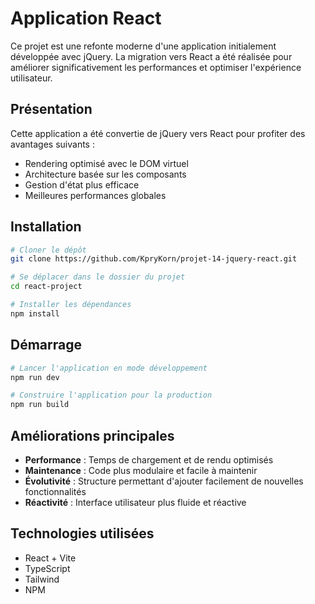 # Application React

Ce projet est une refonte moderne d'une application initialement développée avec jQuery. La migration vers React a été réalisée pour améliorer significativement les performances et optimiser l'expérience utilisateur.

## Présentation

Cette application a été convertie de jQuery vers React pour profiter des avantages suivants :

- Rendering optimisé avec le DOM virtuel
- Architecture basée sur les composants
- Gestion d'état plus efficace
- Meilleures performances globales

## Installation

```bash
# Cloner le dépôt
git clone https://github.com/KpryKorn/projet-14-jquery-react.git

# Se déplacer dans le dossier du projet
cd react-project

# Installer les dépendances
npm install
```

## Démarrage

```bash
# Lancer l'application en mode développement
npm run dev

# Construire l'application pour la production
npm run build
```

## Améliorations principales

- **Performance** : Temps de chargement et de rendu optimisés
- **Maintenance** : Code plus modulaire et facile à maintenir
- **Évolutivité** : Structure permettant d'ajouter facilement de nouvelles fonctionnalités
- **Réactivité** : Interface utilisateur plus fluide et réactive

## Technologies utilisées

- React + Vite
- TypeScript
- Tailwind
- NPM
